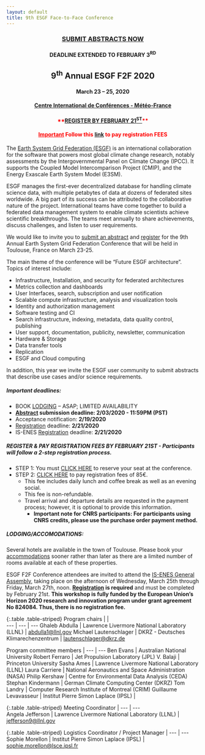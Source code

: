 ```yaml
---
layout: default
title: 9th ESGF Face-to-Face Conference
---
```


<div style="text-align: center;" markdown="1">
<div style="color:red;" markdown="1"> 

### [SUBMIT ABSTRACTS NOW](http://www.cvent.com/c/abstracts/d711d763-6850-43d6-95db-08b8304c1b69)
</div>

#### DEADLINE EXTENDED TO FEBRUARY 3<sup>RD</sup> 

## 9<sup>th</sup> Annual ESGF F2F 2020
#### March 23 – 25, 2020
#### [Centre International de Conférences - Météo-France](http://www.meteo.fr/cic/meetings/venue.html)
<div style="color:red;" markdown="1"> 

#### \*\*[REGISTER BY FEBRUARY 21<sup>ST</sup>](https://is.enes.org/events/workshops/9th-esgf-face-to-face-conference)\*\*
#### <u>Important</u> **Follow this [link](https://www.azur-colloque.fr/DR04/inscription/) to pay registration FEES**
</div>
</div>

The [Earth System Grid Federation (ESGF)](https://esgf.llnl.gov/2020-F2F.html) is an international collaboration for the software that powers most global climate change research, notably assessments by the Intergovernmental Panel on Climate Change (IPCC). It supports the Coupled Model Intercomparison Project (CMIP), and the Energy Exascale Earth System Model (E3SM).
 
ESGF manages the first-ever decentralized database for handling climate science data, with multiple petabytes of data at dozens of federated sites worldwide. A big part of its success can be attributed to the collaborative nature of the project. International teams have come together to build a federated data management system to enable climate scientists achieve scientific breakthroughs. The teams meet annually to share achievements, discuss challenges, and listen to user requirements. 
 
We would like to invite you to [submit an abstract](https://www.cvent.com/c/abstracts/d711d763-6850-43d6-95db-08b8304c1b69) and [register](https://is.enes.org/events/workshops/9th-esgf-face-to-face-conference) for the 9th Annual Earth System Grid Federation Conference that will be held in Toulouse, France on March 23-25.
 
The main theme of the conference will be “Future ESGF architecture”. Topics of interest include:
 
* Infrastructure, Installation, and security for federated architectures
* Metrics collection and dashboards
* User Interfaces, search, subscription and user notification
* Scalable compute infrastructure, analysis and visualization tools
* Identity and authorization management
* Software testing and CI
* Search infrastructure, indexing, metadata, data quality control, publishing
* User support, documentation, publicity, newsletter, communication
* Hardware & Storage
* Data transfer tools
* Replication
* ESGF and Cloud computing
 
In addition, this year we invite the ESGF user community to submit abstracts that describe use cases and/or science requirements.
 
##### Important deadlines:
* BOOK [LODGING](https://www.earthsystemcog.org/projects/cw2020/accommodations) – ASAP; LIMITED AVAILABILITY
* **[Abstract](https://www.cvent.com/c/abstracts/d711d763-6850-43d6-95db-08b8304c1b69) submission deadline: 2/03/2020 - 11:59PM (PST)** 
* Acceptance notification: **2/19/2020**
* [Registration](https://is.enes.org/events/workshops/9th-esgf-face-to-face-conference) deadline: **2/21/2020**
* IS-ENES [Registration](https://docs.google.com/forms/d/e/1FAIpQLSe33KXrA_jn83O3NTlRWM_uohcjFdMPv8EqcSg-luCnd01s9Q/viewform) deadline: **2/21/2020**

##### REGISTER & PAY REGISTRATION FEES BY FEBRUARY 21ST - Participants will follow a 2-step registration process.
* STEP 1: You must [CLICK HERE](https://docs.google.com/forms/d/e/1FAIpQLSf6JyAXYAb1UhrJuWAiJXM-QOD8O28sCARr4cj5ABOJCRG99w/viewform) to reserve your seat at the conference.
* STEP 2: [CLICK HERE](https://www.azur-colloque.fr/DR04/inscription/) to pay registration fees of 85€.
    * This fee includes daily lunch and coffee break as well as an evening social.
    * This fee is non-refundable.
    * Travel arrival and departure details are requested in the payment process; however, it is optional to provide this information.
        * **Important note for CNRS participants: For participants using CNRS credits, please use the purchase order payment method.**

##### LODGING/ACCOMODATIONS:
Several hotels are available in the town of Toulouse. Please book your [accommodations](https://www.earthsystemcog.org/projects/cw2020/accommodations) sooner rather than later as there are a limited number of rooms available at each of these properties.

ESGF F2F Conference attendees are invited to attend the [IS-ENES General Assembly](https://is.enes.org/events/workshops/is-enes3-first-general-assembly), taking place on the afternoon of Wednesday, March 25th through Friday, March 27th, noon. **[Registration](https://docs.google.com/forms/d/e/1FAIpQLSe33KXrA_jn83O3NTlRWM_uohcjFdMPv8EqcSg-luCnd01s9Q/viewform) is required** and must be completed by February 21st.  **This workshop is fully funded by the European Union’s Horizon 2020 research and innovation program under grant agreement No 824084. Thus, there is no registration fee.**

{:.table .table-striped}
Program chairs | |  
--- | --- | ---
Ghaleb Abdulla | Lawrence Livermore National Laboratory (LLNL) | [abdulla1@llnl.gov](mailto:abdulla1@llnl.gov)
Michael Lautenschlager | DKRZ - Deutsches Klimarechenzentrum | [lautenschlager@dkrz.de](mailto:lautenschlager@dkrz.de)


Program committee members | 
--- | --- 
Ben Evans | Australian National University
Robert Ferraro | Jet Propulsion Laboratory (JPL)
V. Balaji | Princeton University
Sasha Ames | Lawrence Livermore National Laboratory (LLNL)
Laura Carriere | National Aeronautics and Space Administration (NASA)
Philip Kershaw | Centre for Environmental Data Analysis (CEDA)
Stephan Kindermann | German Climate Computing Center (DKRZ)
Tom Landry | Computer Research Institute of Montreal (CRIM)
Guillaume Levavasseur | Institut Pierre Simon Laplace (IPSL)
 | 

{:.table .table-striped}
Meeting Coordinator | 
--- | ---  
Angela Jefferson | Lawrence Livermore National Laboratory (LLNL) | [jefferson9@llnl.gov](mailto:jefferson9@llnl.gov)

{:.table .table-striped}
Logistics Coordinator / Project Manager |
--- | ---            
Sophie Morellon | Institut Pierre Simon Laplace (IPSL) | [sophie.morellon@lsce.ipsl.fr](mailto:sophie.morellon@lsce.ipsl.fr)